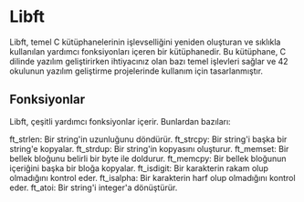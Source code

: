 # Libft

Libft, temel C kütüphanelerinin işlevselliğini yeniden oluşturan ve sıklıkla kullanılan yardımcı fonksiyonları içeren bir kütüphanedir. Bu kütüphane, C dilinde yazılım geliştirirken ihtiyacınız olan bazı temel işlevleri sağlar ve 42 okulunun yazılım geliştirme projelerinde kullanım için tasarlanmıştır.

## Fonksiyonlar
Libft, çeşitli yardımcı fonksiyonlar içerir. Bunlardan bazıları:

ft_strlen: Bir string'in uzunluğunu döndürür.
ft_strcpy: Bir string'i başka bir string'e kopyalar.
ft_strdup: Bir string'in kopyasını oluşturur.
ft_memset: Bir bellek bloğunu belirli bir byte ile doldurur.
ft_memcpy: Bir bellek bloğunun içeriğini başka bir bloğa kopyalar.
ft_isdigit: Bir karakterin rakam olup olmadığını kontrol eder.
ft_isalpha: Bir karakterin harf olup olmadığını kontrol eder.
ft_atoi: Bir string'i integer'a dönüştürür.
